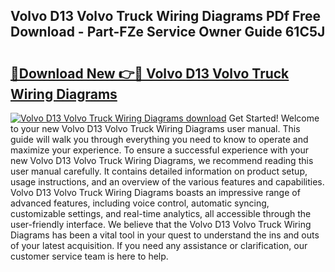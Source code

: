 ## Volvo D13 Volvo Truck Wiring Diagrams PDf Free Download - Part-FZe Service Owner Guide 61C5J

# <h2><a href="http://dfudzg.blite.top/?on=Volvo+D13+Volvo+Truck+Wiring+Diagrams">🔗Download New 👉🔴 Volvo D13 Volvo Truck Wiring Diagrams</a></h2>

[![Volvo D13 Volvo Truck Wiring Diagrams download](https://i.imgur.com/lujVjoI.png)](http://dfudzg.blite.top/?on=Volvo+D13+Volvo+Truck+Wiring+Diagrams)
Get Started! Welcome to your new Volvo D13 Volvo Truck Wiring Diagrams user manual. This guide will walk you through everything you need to know to operate and maximize your experience. To ensure a successful experience with your new Volvo D13 Volvo Truck Wiring Diagrams, we recommend reading this user manual carefully. It contains detailed information on product setup, usage instructions, and an overview of the various features and capabilities. Volvo D13 Volvo Truck Wiring Diagrams boasts an impressive range of advanced features, including voice control, automatic syncing, customizable settings, and real-time analytics, all accessible through the user-friendly interface. We believe that the Volvo D13 Volvo Truck Wiring Diagrams has been a vital tool in your quest to understand the ins and outs of your latest acquisition. If you need any assistance or clarification, our customer service team is here to help.

